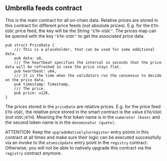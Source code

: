 ## Umbrella feeds contract

This is the main contract for all on-chain data. 
Relative prices are stored in this contract for different price feeds (not absolute prices). 
E.g. for the `ETH-USDC` price feed, the key will be the String `"ETH-USDC"`. The prices map can be queried with the key `"ETH-USDC"` to get the associated price data.

```
pub struct PriceData {
    /// This is a placeholder, that can be used for some additional data.
    pub data: u8,
    /// The heartbeat specifies the interval in seconds that the price data will be refreshed in case the price stays flat.
    pub heartbeat: u64,
    /// It is the time when the validators run the consensus to decide on the price data.
    pub timestamp: Timestamp,
    /// The price.
    pub price: u128,
}
```

The prices stored in the `priceDate` are relative prices. E.g. for the price feed `ETH-USDC`, the relative price stored in the smart contract is the value `ETH/USDC` (not `USDC/ETH`). Meaning the first token name is in the `numerator (base)` and the second token name is in the `denominator (quote)`.

ATTENTION: Keep the `upgradeNatively`/`unregister` entry points in this contract at all times and make sure their logic can be
executed successfully via an invoke to the `atomicUpdate` entry point in the `registry` contract. Otherwise, you will not be able to
natively upgrade this contract via the `registry` contract anymore.

